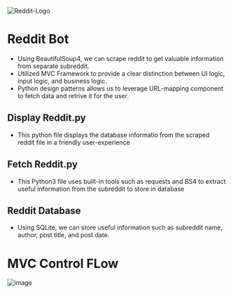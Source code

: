 
![Reddit-Logo](https://user-images.githubusercontent.com/75659218/193344558-ac1a0d3d-b5e2-4d7d-ba9a-63dfd16c2054.png)


# Reddit Bot
* Using BeautifulSoup4, we can scrape reddit to get valuable information from separate subreddit.
* Utilized MVC Framework to provide a clear distinction between UI logic, input logic, and business logic.
* Python design patterns allows us to leverage URL-mapping component to fetch data and retrive it for the user.

## Display Reddit.py
* This python file displays the database informatio from the scraped reddit file in a friendly user-experience

## Fetch Reddit.py
* This Python3 file uses built-in tools such as requests and BS4 to extract useful information from the subreddit to store in database

## Reddit Database
* Using SQLite, we can store useful information such as subreddit name, author, post title, and post date.

# MVC Control FLow 
![image](https://user-images.githubusercontent.com/75659218/198400922-e21b2d43-d409-4c17-93e6-3df2bc2ff3a1.png)
